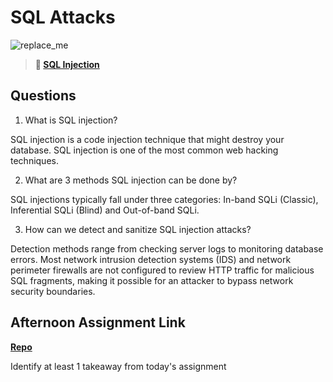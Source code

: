 # SQL Attacks

![replace_me](https://codeworks.blob.core.windows.net/public/assets/img/illustrations/placeholder.svg)

> **📖 [SQL Injection](https://codeworksacademy.com/fs-student-guide/resources/wk11/03-SQL-Injection)**

## Questions

1. What is SQL injection?

SQL injection is a code injection technique that might destroy your database. SQL injection is one of the most common web hacking techniques.

2. What are 3 methods SQL injection can be done by?

SQL injections typically fall under three categories: In-band SQLi (Classic), Inferential SQLi (Blind) and Out-of-band SQLi. 

3. How can we detect and sanitize SQL injection attacks?

Detection methods range from checking server logs to monitoring database errors. Most network intrusion detection systems (IDS) and network perimeter firewalls are not configured to review HTTP traffic for malicious SQL fragments, making it possible for an attacker to bypass network security boundaries.

## Afternoon Assignment Link

**[Repo](https://github.com/Miles-Collins/AllSpice/tree/main/Thursday/AllSpice/AllSpice)**

Identify at least 1 takeaway from today's assignment
